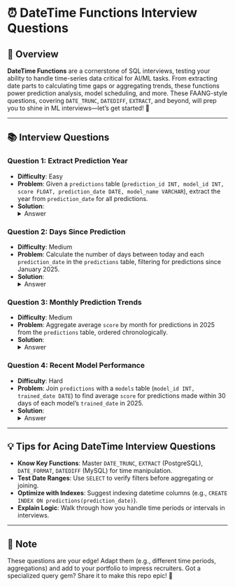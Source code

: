 # ⏰ DateTime Functions Interview Questions

## 🌟 Overview

**DateTime Functions** are a cornerstone of SQL interviews, testing your ability to handle time-series data critical for AI/ML tasks. From extracting date parts to calculating time gaps or aggregating trends, these functions power prediction analysis, model scheduling, and more. These FAANG-style questions, covering `DATE_TRUNC`, `DATEDIFF`, `EXTRACT`, and beyond, will prep you to shine in ML interviews—let’s get started! 🚀

---

## 📚 Interview Questions

### Question 1: Extract Prediction Year
- **Difficulty**: Easy
- **Problem**: Given a `predictions` table (`prediction_id INT, model_id INT, score FLOAT, prediction_date DATE, model_name VARCHAR`), extract the year from `prediction_date` for all predictions.
- **Solution**:
  <details>
  <summary>Answer</summary>
  ```sql
  -- PostgreSQL
  SELECT prediction_id, EXTRACT(YEAR FROM prediction_date) AS prediction_year
  FROM predictions;
  ```
  **Explanation**: `EXTRACT(YEAR ...)` pulls the year from `prediction_date`. For MySQL:
  ```sql
  SELECT prediction_id, YEAR(prediction_date) AS prediction_year
  FROM predictions;
  ```
  Simple and common in ML to filter or group by year for trend analysis.
  </details>

### Question 2: Days Since Prediction
- **Difficulty**: Medium
- **Problem**: Calculate the number of days between today and each `prediction_date` in the `predictions` table, filtering for predictions since January 2025.
- **Solution**:
  <details>
  <summary>Answer</summary>
  ```sql
  -- MySQL
  SELECT prediction_id, DATEDIFF(CURDATE(), prediction_date) AS days_since
  FROM predictions
  WHERE prediction_date >= '2025-01-01';
  ```
  **Explanation**: `DATEDIFF` computes days between current date and `prediction_date`. For PostgreSQL:
  ```sql
  SELECT prediction_id, 
         CURRENT_DATE - prediction_date AS days_since
  FROM predictions
  WHERE prediction_date >= '2025-01-01';
  ```
  Useful for ML monitoring, like checking prediction recency.
  </details>

### Question 3: Monthly Prediction Trends
- **Difficulty**: Medium
- **Problem**: Aggregate average `score` by month for predictions in 2025 from the `predictions` table, ordered chronologically.
- **Solution**:
  <details>
  <summary>Answer</summary>
  ```sql
  -- PostgreSQL
  SELECT DATE_TRUNC('month', prediction_date) AS month,
         AVG(score) AS avg_score
  FROM predictions
  WHERE prediction_date BETWEEN '2025-01-01' AND '2025-12-31'
  GROUP BY month
  ORDER BY month;
  ```
  **Explanation**: `DATE_TRUNC('month', ...)` groups by month, averaging scores. For MySQL:
  ```sql
  SELECT DATE_FORMAT(prediction_date, '%Y-%m-01') AS month,
         AVG(score) AS avg_score
  FROM predictions
  WHERE prediction_date BETWEEN '2025-01-01' AND '2025-12-31'
  GROUP BY month
  ORDER BY month;
  ```
  Key for ML time-series analysis, like tracking model performance.
  </details>

### Question 4: Recent Model Performance
- **Difficulty**: Hard
- **Problem**: Join `predictions` with a `models` table (`model_id INT, trained_date DATE`) to find average `score` for predictions made within 30 days of each model’s `trained_date` in 2025.
- **Solution**:
  <details>
  <summary>Answer</summary>
  ```sql
  -- PostgreSQL
  SELECT m.model_id, 
         AVG(p.score) AS avg_score
  FROM models m
  JOIN predictions p ON p.model_id = m.model_id
  WHERE p.prediction_date BETWEEN m.trained_date AND m.trained_date + INTERVAL '30 days'
    AND p.prediction_date BETWEEN '2025-01-01' AND '2025-12-31'
  GROUP BY m.model_id;
  ```
  **Explanation**: Joins on `model_id`, filters predictions within 30 days of `trained_date` using `INTERVAL`. For MySQL:
  ```sql
  SELECT m.model_id, 
         AVG(p.score) AS avg_score
  FROM models m
  JOIN predictions p ON p.model_id = m.model_id
  WHERE p.prediction_date BETWEEN m.trained_date AND DATE_ADD(m.trained_date, INTERVAL 30 DAY)
    AND p.prediction_date BETWEEN '2025-01-01' AND '2025-12-31'
  GROUP BY m.model_id;
  ```
  Tests datetime joins and intervals, common in ML model evaluation.
  </details>

---

## 💡 Tips for Acing DateTime Interview Questions

- **Know Key Functions**: Master `DATE_TRUNC`, `EXTRACT` (PostgreSQL), `DATE_FORMAT`, `DATEDIFF` (MySQL) for time manipulation.
- **Test Date Ranges**: Use `SELECT` to verify filters before aggregating or joining.
- **Optimize with Indexes**: Suggest indexing datetime columns (e.g., `CREATE INDEX ON predictions(prediction_date)`).
- **Explain Logic**: Walk through how you handle time periods or intervals in interviews.

---

## 📝 Note

These questions are your edge! Adapt them (e.g., different time periods, aggregations) and add to your portfolio to impress recruiters. Got a specialized query gem? Share it to make this repo epic! 🌟
